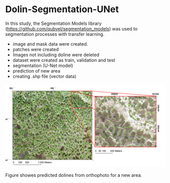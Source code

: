 # Dolin-Segmentation-UNet
In this study, the Segmentation Models library (https://github.com/qubvel/segmentation_models) was used to segmentation processes with transfer learning.

* image and mask data were created.
* patches were created
* İmages not including doline were deleted
* dataset were created as train, validation and test
* segmentation (U-Net model)
* prediction of new area
* creating .shp file (vector data)

<p align="left">
  <img src="predicted_image.jpg" width="1024" alt="Dolin segmentation by Dr.Ali POLAT(2021)">
</p>
Figure showes predicted dolines from orthophoto for a new area.
